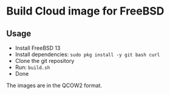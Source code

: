 # Build Cloud image for FreeBSD

## Usage

- Install FreeBSD 13
- Install dependencies: `sudo pkg install -y git bash curl`
- Clone the git repository
- Run: `build.sh`
- Done

The images are in the QCOW2 format.
